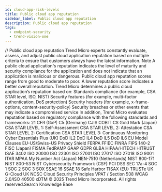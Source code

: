 ```yaml
---
id: cloud-app-risk-levels
title: Public cloud app reputation
sidebar_label: Public cloud app reputation
description: Public cloud app reputation
tags:
  - endpoint-security
  - trend-vision-one
---
```


/*<![CDATA[*/ $('#title').html($('meta[name=map-description]').attr('content')); /*]]>*/ Public cloud app reputation Trend Micro experts constantly evaluate, assess, and adjust public cloud application reputation based on multiple criteria to ensure that customers always have the latest information. Note A public cloud application's reputation indicates the level of maturity and security compliance for the application and does not indicate that an application is malicious or dangerous. Public cloud app reputation scores range from good to moderate to poor. A lower reputation score indicates a better overall reputation. Trend Micro determines a public cloud application’s reputation based on: Standards compliance (for example, CSA STAR level, ISO, NIST) Security features (for example, multi-factor authentication, DoS protection) Security headers (for example, x-frame-options, content-security-policy) Security breaches or other events that may indicate a compromised service In addition, Trend Micro evaluates reputation based on regulatory compliance with the following standards and frameworks: 21 CFR (GxP) C5 (Germany) CJIS COBIT CS Gold Mark (Japan) CSA STAR LEVEL 1: Self-Assessment CSA STAR LEVEL 2: Attestation CSA STAR LEVEL 2: Certification CSA STAR LEVEL 3: Continuous Monitoring Cyber Essentials Plus (UK) DoD IL2 DoD IL4 DoD IL5 DoD IL6 EU Model Clauses EU-US/Swiss-US Privacy Shield FERPA FFIEC FINRA FIPS 140-2 FISC (Japan) FISMA FedRAMP GAAP GDPR GLBA HIPAA/HITECH HITRUST ISAE 3402 ISO 20000 ISO 22301 ISO 27001 ISO 27017 ISO 27018 ISO 9001 ITAR MPAA My Number Act (Japan) NEN-7510 (Netherlands) NIST 800-171 NIST 800-53 NIST Cybersecurity Framework (CSF) PCI DSS SEC 17a-4 SOC 1 SOC 2 SOC 3 SOX SSAE 16 SSAE 18 Safe Harbor TISAX (EU) TRUSTe UK G-Cloud UK NCSC Cloud Security Principles VPAT / Section 508 WCAG 2.0/ISO 40500 xDTM © 2025 Trend Micro Incorporated. All rights reserved.Search Knowledge Base